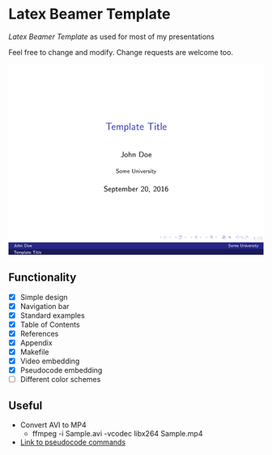 # Latex Beamer Template
_Latex Beamer Template_ as used for most of my presentations

Feel free to change and modify. Change requests are welcome too.

![Screenshot](screenshot.png)


## Functionality
* [x] Simple design
* [x] Navigation bar
* [x] Standard examples
* [x] Table of Contents
* [x] References
* [x] Appendix
* [x] Makefile
* [x] Video embedding
* [x] Pseudocode embedding
* [ ] Different color schemes

## Useful
* Convert AVI to MP4
	* ffmpeg -i Sample.avi -vcodec libx264 Sample.mp4
* [Link to pseudocode commands](https://en.wikibooks.org/wiki/LaTeX/Algorithms#Typesetting_using_the_algorithmic_package)

